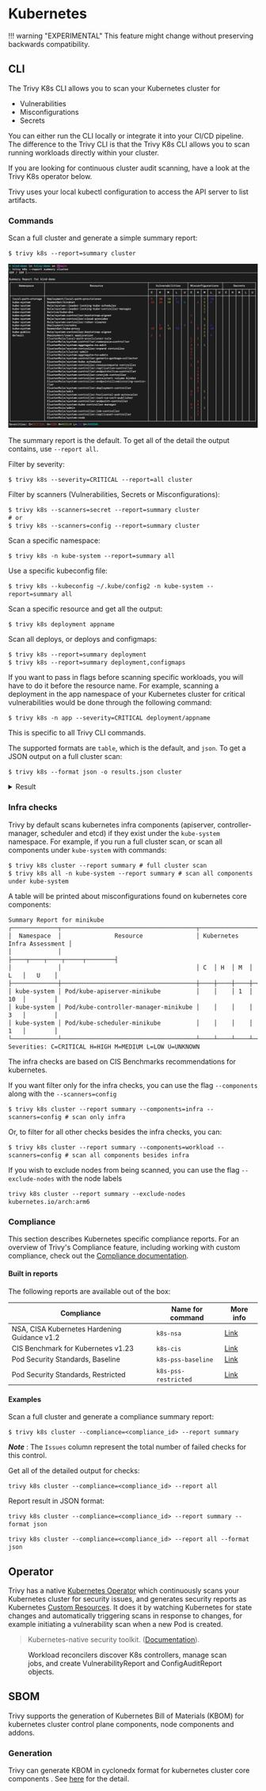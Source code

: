 # Kubernetes

!!! warning "EXPERIMENTAL"
    This feature might change without preserving backwards compatibility.

## CLI
The Trivy K8s CLI allows you to scan your Kubernetes cluster for 

- Vulnerabilities
- Misconfigurations
- Secrets
 
You can either run the CLI locally or integrate it into your CI/CD pipeline.
The difference to the Trivy CLI is that the Trivy K8s CLI allows you to scan running workloads directly within your cluster.

If you are looking for continuous cluster audit scanning, have a look at the Trivy K8s operator below.

Trivy uses your local kubectl configuration to access the API server to list artifacts.

### Commands

Scan a full cluster and generate a simple summary report:

```
$ trivy k8s --report=summary cluster
```

![k8s Summary Report](../../imgs/trivy-k8s.png)

The summary report is the default. To get all of the detail the output contains, use `--report all`.

Filter by severity:

```
$ trivy k8s --severity=CRITICAL --report=all cluster
```

Filter by scanners (Vulnerabilities, Secrets or Misconfigurations):

```
$ trivy k8s --scanners=secret --report=summary cluster
# or
$ trivy k8s --scanners=config --report=summary cluster
```

Scan a specific namespace:

```
$ trivy k8s -n kube-system --report=summary all
```

Use a specific kubeconfig file:

```
$ trivy k8s --kubeconfig ~/.kube/config2 -n kube-system --report=summary all
```

Scan a specific resource and get all the output:

```
$ trivy k8s deployment appname
```

Scan all deploys, or deploys and configmaps:

```
$ trivy k8s --report=summary deployment
$ trivy k8s --report=summary deployment,configmaps
```

If you want to pass in flags before scanning specific workloads, you will have to do it before the resource name.
For example, scanning a deployment in the app namespace of your Kubernetes cluster for critical vulnerabilities would be done through the following command:

```
$ trivy k8s -n app --severity=CRITICAL deployment/appname
```
This is specific to all Trivy CLI commands.

The supported formats are `table`, which is the default, and `json`.
To get a JSON output on a full cluster scan:

```
$ trivy k8s --format json -o results.json cluster
```

<details>
<summary>Result</summary>

```json
{
  "ClusterName": "minikube",
  "Vulnerabilities": [
    {
      "Namespace": "default",
      "Kind": "Deployment",
      "Name": "app",
      "Results": [
        {
          "Target": "ubuntu:latest (ubuntu 22.04)",
          "Class": "os-pkgs",
          "Type": "ubuntu",
          "Vulnerabilities": [
            {
              "VulnerabilityID": "CVE-2016-2781",
              "PkgName": "coreutils",
              "InstalledVersion": "8.32-4.1ubuntu1",
              "Layer": {
                "Digest": "sha256:125a6e411906fe6b0aaa50fc9d600bf6ff9bb11a8651727ce1ed482dc271c24c",
                "DiffID": "sha256:e59fc94956120a6c7629f085027578e6357b48061d45714107e79f04a81a6f0c"
              },
              "SeveritySource": "ubuntu",
              "PrimaryURL": "https://avd.aquasec.com/nvd/cve-2016-2781",
              "DataSource": {
                "ID": "ubuntu",
                "Name": "Ubuntu CVE Tracker",
                "URL": "https://git.launchpad.net/ubuntu-cve-tracker"
              },
              "Title": "coreutils: Non-privileged session can escape to the parent session in chroot",
              "Description": "chroot in GNU coreutils, when used with --userspec, allows local users to escape to the parent session via a crafted TIOCSTI ioctl call, which pushes characters to the terminal's input buffer.",
              "Severity": "LOW",
              "CweIDs": [
                "CWE-20"
              ],
              "VendorSeverity": {
                "cbl-mariner": 2,
                "nvd": 2,
                "redhat": 2,
                "ubuntu": 1
              },
              "CVSS": {
                "nvd": {
                  "V2Vector": "AV:L/AC:L/Au:N/C:N/I:P/A:N",
                  "V3Vector": "CVSS:3.0/AV:L/AC:L/PR:L/UI:N/S:C/C:N/I:H/A:N",
                  "V2Score": 2.1,
                  "V3Score": 6.5
                },
                "redhat": {
                  "V2Vector": "AV:L/AC:H/Au:N/C:C/I:C/A:C",
                  "V3Vector": "CVSS:3.0/AV:L/AC:L/PR:N/UI:R/S:C/C:H/I:H/A:H",
                  "V2Score": 6.2,
                  "V3Score": 8.6
                }
              },
              "References": [
                "http://seclists.org/oss-sec/2016/q1/452",
                "http://www.openwall.com/lists/oss-security/2016/02/28/2",
                "http://www.openwall.com/lists/oss-security/2016/02/28/3",
                "https://access.redhat.com/security/cve/CVE-2016-2781",
                "https://cve.mitre.org/cgi-bin/cvename.cgi?name=CVE-2016-2781",
                "https://lists.apache.org/thread.html/rf9fa47ab66495c78bb4120b0754dd9531ca2ff0430f6685ac9b07772@%3Cdev.mina.apache.org%3E",
                "https://lore.kernel.org/patchwork/patch/793178/",
                "https://nvd.nist.gov/vuln/detail/CVE-2016-2781"
              ],
              "PublishedDate": "2017-02-07T15:59:00Z",
              "LastModifiedDate": "2021-02-25T17:15:00Z"
            }
          ]
        }
      ]
    }
  ],
  "Misconfigurations": [
    {
      "Namespace": "default",
      "Kind": "Deployment",
      "Name": "app",
      "Results": [
        {
          "Target": "Deployment/app",
          "Class": "config",
          "Type": "kubernetes",
          "MisconfSummary": {
            "Successes": 20,
            "Failures": 19,
            "Exceptions": 0
          },
          "Misconfigurations": [
            {
              "Type": "Kubernetes Security Check",
              "ID": "KSV001",
              "Title": "Process can elevate its own privileges",
              "Description": "A program inside the container can elevate its own privileges and run as root, which might give the program control over the container and node.",
              "Message": "Container 'app' of Deployment 'app' should set 'securityContext.allowPrivilegeEscalation' to false",
              "Namespace": "builtin.kubernetes.KSV001",
              "Query": "data.builtin.kubernetes.KSV001.deny",
              "Resolution": "Set 'set containers[].securityContext.allowPrivilegeEscalation' to 'false'.",
              "Severity": "MEDIUM",
              "PrimaryURL": "https://avd.aquasec.com/misconfig/ksv001",
              "References": [
                "https://kubernetes.io/docs/concepts/security/pod-security-standards/#restricted",
                "https://avd.aquasec.com/misconfig/ksv001"
              ],
              "Status": "FAIL",
              "Layer": {},
              "IacMetadata": {
                "Provider": "Kubernetes",
                "Service": "general",
                "StartLine": 121,
                "EndLine": 133
              }
            },
            {
              "Type": "Kubernetes Security Check",
              "ID": "KSV003",
              "Title": "Default capabilities not dropped",
              "Description": "The container should drop all default capabilities and add only those that are needed for its execution.",
              "Message": "Container 'app' of Deployment 'app' should add 'ALL' to 'securityContext.capabilities.drop'",
              "Namespace": "builtin.kubernetes.KSV003",
              "Query": "data.builtin.kubernetes.KSV003.deny",
              "Resolution": "Add 'ALL' to containers[].securityContext.capabilities.drop.",
              "Severity": "LOW",
              "PrimaryURL": "https://avd.aquasec.com/misconfig/ksv003",
              "References": [
                "https://kubesec.io/basics/containers-securitycontext-capabilities-drop-index-all/",
                "https://avd.aquasec.com/misconfig/ksv003"
              ],
              "Status": "FAIL",
              "Layer": {},
              "IacMetadata": {
                "Provider": "Kubernetes",
                "Service": "general",
                "StartLine": 121,
                "EndLine": 133
              }
            }
          ]
        }
      ]
    },
    {
      "Namespace": "default",
      "Kind": "ConfigMap",
      "Name": "kube-root-ca.crt"
    }
  ]
}

```

</details>



### Infra checks

Trivy by default scans kubernetes infra components (apiserver, controller-manager, scheduler and etcd)
if they exist under the `kube-system` namespace. For example, if you run a full cluster scan, or scan all
components under `kube-system` with commands:

```
$ trivy k8s cluster --report summary # full cluster scan
$ trivy k8s all -n kube-system --report summary # scan all components under kube-system
```

A table will be printed about misconfigurations found on kubernetes core components:

```
Summary Report for minikube
┌─────────────┬──────────────────────────────────────┬─────────────────────────────┐
│  Namespace  │               Resource               │ Kubernetes Infra Assessment │
│             │                                      ├────┬────┬────┬─────┬────────┤
│             │                                      │ C  │ H  │ M  │ L   │   U    │
├─────────────┼──────────────────────────────────────┼────┼────┼────┼─────┼────────┤
│ kube-system │ Pod/kube-apiserver-minikube          │    │    │ 1  │ 10  │        │
│ kube-system │ Pod/kube-controller-manager-minikube │    │    │    │ 3   │        │
│ kube-system │ Pod/kube-scheduler-minikube          │    │    │    │ 1   │        │
└─────────────┴──────────────────────────────────────┴────┴────┴────┴─────┴────────┘
Severities: C=CRITICAL H=HIGH M=MEDIUM L=LOW U=UNKNOWN
```

The infra checks are based on CIS Benchmarks recommendations for kubernetes.


If you want filter only for the infra checks, you can use the flag `--components` along with the `--scanners=config`

```
$ trivy k8s cluster --report summary --components=infra --scanners=config # scan only infra
```

Or, to filter for all other checks besides the infra checks, you can:

```
$ trivy k8s cluster --report summary --components=workload --scanners=config # scan all components besides infra
```

If you wish to exclude nodes from being scanned, you can use the flag `--exclude-nodes` with the node labels

```
trivy k8s cluster --report summary --exclude-nodes kubernetes.io/arch:arm6
```

### Compliance
This section describes Kubernetes specific compliance reports.
For an overview of Trivy's Compliance feature, including working with custom compliance, check out the [Compliance documentation](../compliance/compliance.md).

#### Built in reports

The following reports are available out of the box:

| Compliance                                   | Name for command     | More info                                                                                                           |
|----------------------------------------------|----------------------|---------------------------------------------------------------------------------------------------------------------|
| NSA, CISA Kubernetes Hardening Guidance v1.2 | `k8s-nsa`            | [Link](https://media.defense.gov/2022/Aug/29/2003066362/-1/-1/0/CTR_KUBERNETES_HARDENING_GUIDANCE_1.2_20220829.PDF) |
| CIS Benchmark for Kubernetes v1.23           | `k8s-cis`            | [Link](https://www.cisecurity.org/benchmark/kubernetes)                                                             |
| Pod Security Standards, Baseline             | `k8s-pss-baseline`   | [Link](https://kubernetes.io/docs/concepts/security/pod-security-standards/#baseline)                               |
| Pod  Security Standards, Restricted          | `k8s-pss-restricted` | [Link](https://kubernetes.io/docs/concepts/security/pod-security-standards/#restricted)                             |

#### Examples

Scan a full cluster and generate a compliance summary report:

```
$ trivy k8s cluster --compliance=<compliance_id> --report summary
```

***Note*** : The `Issues` column represent the total number of failed checks for this control.


Get all of the detailed output for checks:

```
trivy k8s cluster --compliance=<compliance_id> --report all
```

Report result in JSON format:

```
trivy k8s cluster --compliance=<compliance_id> --report summary --format json
```

```
trivy k8s cluster --compliance=<compliance_id> --report all --format json
```

## Operator
Trivy has a native [Kubernetes Operator][operator] which continuously scans your Kubernetes cluster for security issues, and generates security reports as Kubernetes [Custom Resources][crd]. It does it by watching Kubernetes for state changes and automatically triggering scans in response to changes, for example initiating a vulnerability scan when a new Pod is created.

> Kubernetes-native security toolkit. ([Documentation][trivy-operator]).

<figure>
  <figcaption>Workload reconcilers discover K8s controllers, manage scan jobs, and create VulnerabilityReport and ConfigAuditReport objects.</figcaption>
</figure>

[operator]: https://kubernetes.io/docs/concepts/extend-kubernetes/operator/
[crd]: https://kubernetes.io/docs/concepts/extend-kubernetes/api-extension/custom-resources/
[trivy-operator]: https://aquasecurity.github.io/trivy-operator/latest

## SBOM

Trivy supports the generation of Kubernetes Bill of Materials (KBOM) for kubernetes cluster control plane components, node components and addons.

### Generation

Trivy can generate KBOM in cyclonedx format for kubernetes cluster core components .
See [here](../supply-chain/sbom.md) for the detail.
